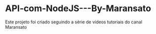 # API-com-NodeJS---By-Maransato
Este projeto foi criado seguindo a série de vídeos tutoriais do canal Maransato
